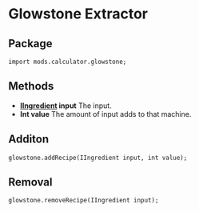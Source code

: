 # Glowstone Extractor

## Package
```zenscript
import mods.calculator.glowstone;
```

## Methods

- **[IIngredient](/Vanilla/Variable_Types/IIngredient/) input** The input.
- **Int value** The amount of input adds to that machine.


## Additon
```zenscript
glowstone.addRecipe(IIngredient input, int value);
```

## Removal
```zenscript
glowstone.removeRecipe(IIngredient input);
```
